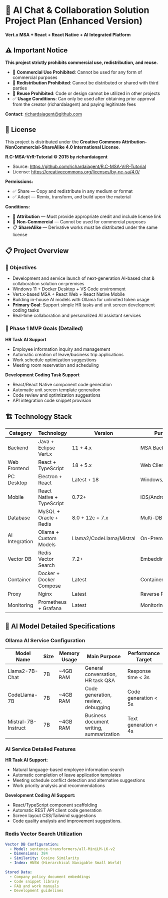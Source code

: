 # 🤖 AI Chat & Collaboration Solution Project Plan (Enhanced Version)

**Vert.x MSA + React + React Native + AI Integrated Platform**

## ⚠️ Important Notice

**This project strictly prohibits commercial use, redistribution, and reuse.**

* 🚫 **Commercial Use Prohibited**: Cannot be used for any form of commercial purposes
* 🚫 **Redistribution Prohibited**: Cannot be distributed or shared with third parties
* 🚫 **Reuse Prohibited**: Code or design cannot be utilized in other projects
* ✅ **Usage Conditions**: Can only be used after obtaining prior approval from the creator (richardaiagent) and paying legitimate fees

**Contact**: richardaiagent@github.com

## 📄 License

This project is distributed under the **Creative Commons Attribution-NonCommercial-ShareAlike 4.0 International License**.

**R.C-MSA-VrR-Tutorial © 2015 by richardaiagent**

* Source: https://github.com/richardaiagent/R.C-MSA-VrR-Tutorial
* License: https://creativecommons.org/licenses/by-nc-sa/4.0/

**Permissions:**
* ✅ Share — Copy and redistribute in any medium or format
* ✅ Adapt — Remix, transform, and build upon the material

**Conditions:**
* 🔗 **Attribution** — Must provide appropriate credit and include license link
* 🚫 **Non-Commercial** — Cannot be used for commercial purposes
* 📋 **ShareAlike** — Derivative works must be distributed under the same license

## 📋 Project Overview

### 🎯 Objectives

* Development and service launch of next-generation AI-based chat & collaboration solution on-premises
* Windows 11 + Docker Desktop + VS Code environment
* Vert.x-based MSA + React Web + React Native Mobile
* Building in-house AI models with Ollama for unlimited token usage
* **Primary Goal**: Support simple HR tasks and unit screen development coding tasks
* Real-time collaboration and personalized AI assistant services

### 🎯 Phase 1 MVP Goals (Detailed)

**HR Task AI Support**
* Employee information inquiry and management
* Automatic creation of leave/business trip applications
* Work schedule optimization suggestions
* Meeting room reservation and scheduling

**Development Coding Task Support**
* React/React Native component code generation
* Automatic unit screen template generation
* Code review and optimization suggestions
* API integration code snippet provision

## 🏗️ Technology Stack

| Category | Technology | Version | Purpose |
|----------|------------|---------|---------|
| Backend | Java + Eclipse Vert.x | 11 + 4.x | MSA Backend |
| Web Frontend | React + TypeScript | 18 + 5.x | Web Client |
| PC Desktop | Electron + React | Latest + 18 | Windows/Mac/Linux |
| Mobile | React Native + TypeScript | 0.72+ | iOS/Android App |
| Database | MySQL + Oracle + Redis | 8.0 + 12c + 7.x | Multi-DB Support |
| AI Integration | Ollama + Custom Models | Llama2/CodeLlama/Mistral | On-Premises AI |
| Vector DB | Redis Vector Search | 7.2+ | Embedding Storage |
| Container | Docker + Docker Compose | Latest | Containerization |
| Proxy | Nginx | Latest | Reverse Proxy |
| Monitoring | Prometheus + Grafana | Latest | Monitoring |

## 🤖 AI Model Detailed Specifications

### Ollama AI Service Configuration

| Model Name | Size | Memory Usage | Main Purpose | Performance Target |
|------------|------|--------------|--------------|-------------------|
| Llama2-7B-Chat | 7B | ~4GB RAM | General conversation, HR task Q&A | Response time < 3s |
| CodeLlama-7B | 7B | ~4GB RAM | Code generation, review, debugging | Code generation < 5s |
| Mistral-7B-Instruct | 7B | ~4GB RAM | Business document writing, summarization | Text generation < 4s |

### AI Service Detailed Features

**HR Task AI Support:**
* Natural language-based employee information search
* Automatic completion of leave application templates
* Meeting schedule conflict detection and alternative suggestions
* Work priority analysis and recommendations

**Development Coding AI Support:**
* React/TypeScript component scaffolding
* Automatic REST API client code generation
* Screen layout CSS/Tailwind suggestions
* Code quality analysis and improvement suggestions.

### Redis Vector Search Utilization

```yaml
Vector DB Configuration:
  - Model: sentence-transformers/all-MiniLM-L6-v2
  - Dimensions: 384
  - Similarity: Cosine Similarity
  - Index: HNSW (Hierarchical Navigable Small World)
  
Stored Data:
  - Company policy document embeddings
  - Code snippet library
  - FAQ and work manuals
  - Development guidelines
```